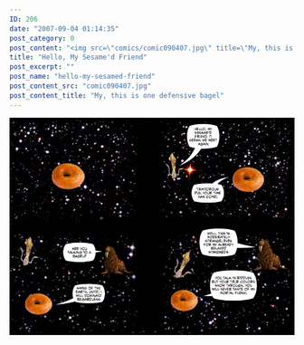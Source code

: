 ```yaml
---
ID: 206
date: "2007-09-04 01:14:35"
post_category: 0
post_content: "<img src=\"comics/comic090407.jpg\" title=\"My, this is one defensive bagel\" />"
title: "Hello, My Sesame'd Friend"
post_excerpt: ""
post_name: "hello-my-sesamed-friend"
post_content_src: "comic090407.jpg"
post_content_title: "My, this is one defensive bagel"
---
```



[![My, this is one defensive bagel](/comics-hi-res/comic090407.jpg)](/comics-hi-res/comic090407.jpg "My, this is one defensive bagel")
